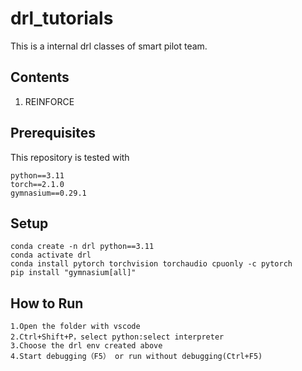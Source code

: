 # drl_tutorials
 This is a internal drl classes of smart pilot team. 
## Contents
01. REINFORCE
## Prerequisites
This repository is tested with 
```
python==3.11
torch==2.1.0
gymnasium==0.29.1
```
## Setup
```
conda create -n drl python==3.11
conda activate drl
conda install pytorch torchvision torchaudio cpuonly -c pytorch
pip install "gymnasium[all]"
```
## How to Run
```
1.Open the folder with vscode 
2.Ctrl+Shift+P，select python:select interpreter
3.Choose the drl env created above
4.Start debugging（F5） or run without debugging(Ctrl+F5) 
```